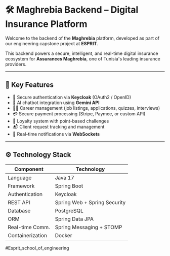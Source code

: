 # 🛠️ Maghrebia Backend – Digital Insurance Platform

Welcome to the backend of the **Maghrebia** platform, developed as part of our engineering capstone project at **ESPRIT**.

This backend powers a secure, intelligent, and real-time digital insurance ecosystem for **Assurances Maghrebia**, one of Tunisia's leading insurance providers.

---

## 🧩 Key Features

- 🔐 Secure authentication via **Keycloak** (OAuth2 / OpenID)
- 🤖 AI chatbot integration using **Gemini API**
- 🧑‍💼 Career management (job listings, applications, quizzes, interviews)
- 💳 Secure payment processing (Stripe, Paymee, or custom API)
- 🎁 Loyalty system with point-based challenges
- 📬 Client request tracking and management
- 🔔 Real-time notifications via **WebSockets**

---

## ⚙️ Technology Stack

| Component         | Technology                     |
|------------------|---------------------------------|
| Language          | Java 17                         |
| Framework         | Spring Boot                     |
| Authentication    | Keycloak                        |
| REST API          | Spring Web + Spring Security    |
| Database          | PostgreSQL                      |
| ORM               | Spring Data JPA                 |
| Real-time Comm.   | Spring Messaging + STOMP        |
| Containerization  | Docker                          |



 #Esprit_school_of_engineering

